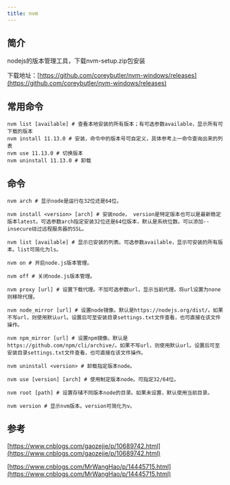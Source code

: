 ```yaml
---
title: nvm
---
```


##  简介

nodejs的版本管理工具，下载nvm-setup.zip包安装

下载地址：[https://github.com/coreybutler/nvm-windows/releases](https://github.com/coreybutler/nvm-windows/releases)

## 常用命令

```shell
nvm list [available] # 查看本地安装的所有版本；有可选参数available，显示所有可下载的版本
nvm install 11.13.0 # 安装，命令中的版本号可自定义，具体参考上一命令查询出来的列表
nvm use 11.13.0 # 切换版本
nvm uninstall 11.13.0 # 卸载
```

## 命令

```shell
nvm arch # 显示node是运行在32位还是64位。

nvm install <version> [arch] # 安装node， version是特定版本也可以是最新稳定版本latest。可选参数arch指定安装32位还是64位版本，默认是系统位数。可以添加--insecure绕过远程服务器的SSL。

nvm list [available] # 显示已安装的列表。可选参数available，显示可安装的所有版本。list可简化为ls。

nvm on # 开启node.js版本管理。

nvm off # 关闭node.js版本管理。

nvm proxy [url] # 设置下载代理。不加可选参数url，显示当前代理。将url设置为none则移除代理。

nvm node_mirror [url] # 设置node镜像。默认是https://nodejs.org/dist/。如果不写url，则使用默认url。设置后可至安装目录settings.txt文件查看，也可直接在该文件操作。

nvm npm_mirror [url] # 设置npm镜像。默认是https://github.com/npm/cli/archive/。如果不写url，则使用默认url。设置后可至安装目录settings.txt文件查看，也可直接在该文件操作。

nvm uninstall <version> # 卸载指定版本node。

nvm use [version] [arch] # 使用制定版本node。可指定32/64位。

nvm root [path] # 设置存储不同版本node的目录。如果未设置，默认使用当前目录。

nvm version # 显示nvm版本。version可简化为v。
```

## 参考

[https://www.cnblogs.com/gaozejie/p/10689742.html](https://www.cnblogs.com/gaozejie/p/10689742.html)

[https://www.cnblogs.com/MrWangHao/p/14445715.html](https://www.cnblogs.com/MrWangHao/p/14445715.html)

